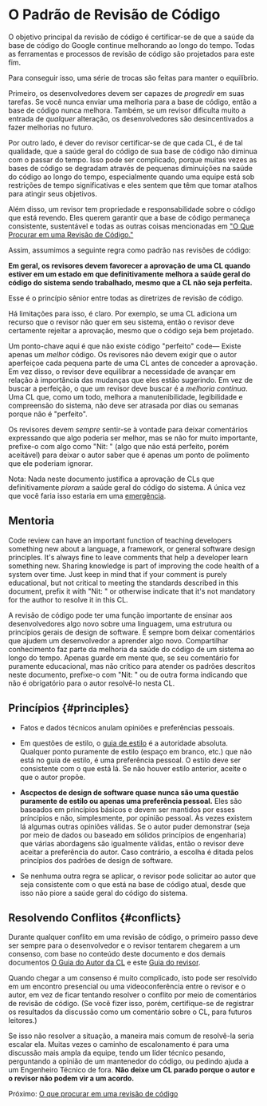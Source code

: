 # O Padrão de Revisão de Código

O objetivo principal da revisão de código é certificar-se de que a saúde da base de código do Google continue melhorando ao longo do tempo. Todas as ferramentas e processos de revisão de código são projetados para este fim.

Para conseguir isso, uma série de trocas são feitas para manter o equilíbrio.

Primeiro, os desenvolvedores devem ser capazes de _progredir_ em suas tarefas. Se você nunca enviar uma melhoria para a base de código, então a base de código nunca melhora. Também, se um revisor dificulta muito a entrada de _qualquer_ alteração, os desenvolvedores são desincentivados a fazer melhorias no futuro.

Por outro lado, é dever do revisor certificar-se de que cada CL, é de tal qualidade, que a saúde geral do código de sua base de código não diminua com o passar do tempo. Isso pode ser complicado, porque muitas vezes as bases de código se degradam através de pequenas diminuições na saúde do código ao longo do tempo, especialmente quando uma equipe está sob restrições de tempo significativas e eles sentem que têm que tomar atalhos para atingir seus objetivos.

Além disso, um revisor tem propriedade e responsabilidade sobre o código que está revendo. Eles querem garantir que a base de código permaneça consistente, sustentável e todas as outras coisas mencionadas em ["O Que Procurar em uma Revisão de Código."](looking-for.md)

Assim, assumimos a seguinte regra como padrão nas revisões de código:

**Em geral, os revisores devem favorecer a aprovação de uma CL quando estiver em um estado em que definitivamente melhora a saúde geral do código do sistema sendo trabalhado, mesmo que a CL não seja perfeita.**

Esse é o princípio sênior entre todas as diretrizes de revisão de código.

Há limitações para isso, é claro. Por exemplo, se uma CL adiciona um recurso que o revisor não quer em seu sistema, então o revisor deve certamente rejeitar a aprovação, mesmo que o código seja bem projetado.

Um ponto-chave aqui é que não existe código "perfeito" code&mdash; Existe apenas um _melhor_ código. Os revisores não devem exigir que o autor aperfeiçoe cada pequena parte de uma CL antes de conceder a aprovação. Em vez disso, o revisor deve equilibrar a necessidade de avançar em relação à importância das mudanças que eles estão sugerindo. Em vez de buscar a perfeição, o que um revisor deve buscar é a _melhoria continua_. Uma CL que, como um todo, melhora a manutenibilidade, legibilidade e compreensão do sistema, não deve ser atrasada por dias ou semanas porque não é "perfeito".

Os revisores devem _sempre_ sentir-se à vontade para deixar comentários expressando que algo poderia ser melhor, mas se não for muito importante, prefixe-o com algo como "Nit: " (algo que não está perfeito, porém aceitável) para deixar o autor saber que é apenas um ponto de polimento que ele poderiam ignorar.

Nota: Nada neste documento justifica a aprovação de CLs que definitivamente _pioram_ a saúde geral do código do sistema. A única vez que você faria isso estaria em uma [emergência](../emergencies.md).

## Mentoria

Code review can have an important function of teaching developers something new
about a language, a framework, or general software design principles. It's
always fine to leave comments that help a developer learn something new. Sharing
knowledge is part of improving the code health of a system over time. Just keep
in mind that if your comment is purely educational, but not critical to meeting
the standards described in this document, prefix it with "Nit: " or otherwise
indicate that it's not mandatory for the author to resolve it in this CL.

A revisão de código pode ter uma função importante de ensinar aos desenvolvedores algo novo sobre uma linguagem, uma estrutura ou princípios gerais de design de software. É sempre bom deixar comentários que ajudem um desenvolvedor a aprender algo novo. Compartilhar conhecimento faz parte da melhoria da saúde do código de um sistema ao longo do tempo. Apenas guarde em mente que, se seu comentário for puramente educacional, mas não crítico para atender os padrões descritos neste documento, prefixe-o com "Nit: " ou de outra forma indicando que não é obrigatório para o autor resolvê-lo nesta CL.

## Princípios {#principles}

- Fatos e dados técnicos anulam opiniões e preferências pessoais.

- Em questões de estilo, o [guia de estilo](http://google.github.io/styleguide/) é a autoridade absoluta. Qualquer ponto puramente de estilo (espaço em branco, etc.) que não está no guia de estilo, é uma preferência pessoal. O estilo deve ser consistente com o que está lá. Se não houver estilo anterior, aceite o que o autor propõe.

- **Ascpectos de design de software quase nunca são uma questão puramente de estilo ou apenas uma preferência pessoal.** Eles são baseados em princípios básicos e devem ser mantidos por esses príncipios e não, simplesmente, por opinião pessoal. Às vezes existem lá algumas outras opiniões válidas. Se o autor puder demonstrar (seja por meio de dados ou baseado em sólidos princípios de engenharia) que várias abordagens são igualmente válidas, então o revisor deve aceitar a preferência do autor. Caso contrário, a escolha é ditada pelos princípios dos padrões de design de software.

- Se nenhuma outra regra se aplicar, o revisor pode solicitar ao autor que seja consistente com o que está na base de código atual, desde que isso não piore a saúde geral do código do sistema.

## Resolvendo Conflitos {#conflicts}

Durante qualquer conflito em uma revisão de código, o primeiro passo deve ser sempre para o desenvolvedor e o revisor tentarem chegarem a um consenso, com base no conteúdo deste documento e dos demais documentos [O Guia do Autor da CL](../developer/index.md) e este [Guia do revisor](index.md).

Quando chegar a um consenso é muito complicado, isto pode ser resolvido em um encontro presencial ou uma videoconferência entre o revisor e o autor, em vez de ficar tentando resolver o conflito por meio de comentários de revisão de código. (Se vocẽ fizer isso, porém, certifique-se de registrar os resultados da discussão como um comentário sobre o CL, para futuros leitores.)

Se isso não resolver a situação, a maneira mais comum de resolvê-la seria escalar ela. Muitas vezes o caminho de escalonamento é para uma discussão mais ampla da equipe, tendo um líder técnico pesando, perguntando a opinião de um mantenedor do código, ou pedindo ajuda a um Engenheiro Técnico de fora. **Não deixe um CL parado porque o autor e o revisor não podem vir a um acordo.**

Próximo: [O que procurar em uma revisão de código](looking-for.md)
